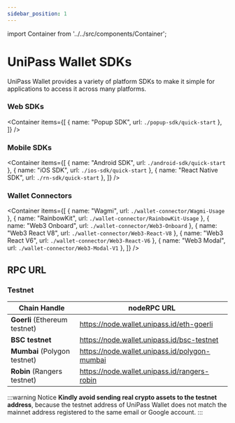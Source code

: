 ```yaml
---
sidebar_position: 1
---
```


import Container from '../../src/components/Container';

# UniPass Wallet SDKs

UniPass Wallet provides a variety of platform SDKs to make it simple for applications to access it across many platforms.

### Web SDKs
<Container
items={[
    {
    name: "Popup SDK",
    url: `./popup-sdk/quick-start`
    },
    ]}
/>

### Mobile SDKs
<Container
items={[
    {
    name: "Android SDK",
    url: `./android-sdk/quick-start`
    },
    {
    name: "iOS SDK",
    url: `./ios-sdk/quick-start`
    },
    {
    name: "React Native SDK",
    url: `./rn-sdk/quick-start`
    },
    ]}
/>

### Wallet Connectors
<Container
items={[
    {
    name: "Wagmi",
    url: `./wallet-connector/Wagmi-Usage`
    },
    {
    name: "RainbowKit",
    url: `./wallet-connector/RainbowKit-Usage`
    },
    {
    name: "Web3 Onboard",
    url: `./wallet-connector/Web3-Onboard`
    },
    {
    name: "Web3 React V8",
    url: `./wallet-connector/Web3-React-V8`
    },
    {
    name: "Web3 React V6",
    url: `./wallet-connector/Web3-React-V6`
    },
    {
    name: "Web3 Modal",
    url: `./wallet-connector/Web3-Modal-V1`
    },
    ]}
/>

## RPC URL

### Testnet

| Chain Handle                  | nodeRPC URL                                   |
| ----------------------------- | --------------------------------------------- |
| **Goerli** (Ethereum testnet) | https://node.wallet.unipass.id/eth-goerli     |
| **BSC testnet**               | https://node.wallet.unipass.id/bsc-testnet    |
| **Mumbai** (Polygon testnet)  | https://node.wallet.unipass.id/polygon-mumbai |
| **Robin** (Rangers testnet)   | https://node.wallet.unipass.id/rangers-robin  |

:::warning Notice
**Kindly avoid sending real crypto assets to the testnet address**, because the testnet address of UniPass Wallet does not match the mainnet address registered to the same email or Google account.
:::
